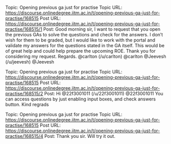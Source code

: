 Topic: Opening previous ga just for practise
Topic URL: https://discourse.onlinedegree.iitm.ac.in/t/opening-previous-ga-just-for-practise/168515
Post URL: https://discourse.onlinedegree.iitm.ac.in/t/opening-previous-ga-just-for-practise/168515/1
Post:  Good morning sir, 
 I want to request that you open the previous GAs to solve the questions and check for the answers. I don’t wish for them to be graded, but I would like to work with the portal and validate my answers for the questions stated in the GA itself. This would be of great help and could help prepare the upcoming ROE. 
Thank you for considering my request. 
 Regards. 
 @carlton (/u/carlton) @carlton   @Jeevesh (/u/jeevesh) @Jeevesh 

Topic: Opening previous ga just for practise
Topic URL: https://discourse.onlinedegree.iitm.ac.in/t/opening-previous-ga-just-for-practise/168515
Post URL: https://discourse.onlinedegree.iitm.ac.in/t/opening-previous-ga-just-for-practise/168515/2
Post:  Hi  @22f3001011 (/u/22f3001011) @22f3001011 
 You can access questions by just enabling input boxes, and check answers button. 
 Kind regrads 

Topic: Opening previous ga just for practise
Topic URL: https://discourse.onlinedegree.iitm.ac.in/t/opening-previous-ga-just-for-practise/168515
Post URL: https://discourse.onlinedegree.iitm.ac.in/t/opening-previous-ga-just-for-practise/168515/4
Post:  Thank you sir. Will try it out. 
